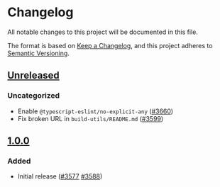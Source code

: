 # Changelog
All notable changes to this project will be documented in this file.

The format is based on [Keep a Changelog](https://keepachangelog.com/en/1.0.0/),
and this project adheres to [Semantic Versioning](https://semver.org/spec/v2.0.0.html).

## [Unreleased]
### Uncategorized
- Enable `@typescript-eslint/no-explicit-any` ([#3660](https://github.com/MetaMask/core/pull/3660))
- Fix broken URL in `build-utils/README.md` ([#3599](https://github.com/MetaMask/core/pull/3599))

## [1.0.0]
### Added
- Initial release ([#3577](https://github.com/MetaMask/core/pull/3577) [#3588](https://github.com/MetaMask/core/pull/3588))

[Unreleased]: https://github.com/MetaMask/core/compare/@metamask/build-utils@1.0.0...HEAD
[1.0.0]: https://github.com/MetaMask/core/releases/tag/@metamask/build-utils@1.0.0
